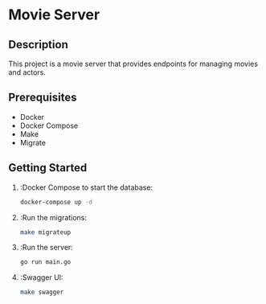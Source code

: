 # Movie Server

## Description

This project is a movie server that provides endpoints for managing movies and actors.

## Prerequisites

- Docker
- Docker Compose
- Make
- Migrate

## Getting Started

1. :Docker Compose to start the database:

   ```bash
   docker-compose up -d
   ```

2. :Run the migrations:

   ```bash
   make migrateup
   ```

3. :Run the server:

   ```bash
   go run main.go
   ```

4. :Swagger UI:

   ```bash
   make swagger
   ```
